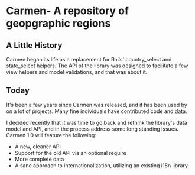 # Carmen- A repository of geopgraphic regions

## A Little History

Carmen began its life as a replacement for Rails' country_select and
state_select helpers. The API of the library was designed to facilitate
a few view helpers and model validations, and that was about it.

## Today

It's been a few years since Carmen was released, and it has been used by
on a lot of projects. Many fine individuals have contributed code and
data.

I decided recently that it was time to go back and rethink the library's
data model and API, and in the process address some long standing
issues. Carmen 1.0 will feature the following:

* A new, cleaner API
* Support for the old API via an optional require
* More complete data
* A sane approach to internationalization, utilizing an existing i18n
  library.

